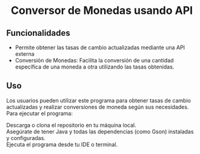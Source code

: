 <h1 align="center"> Conversor de Monedas usando API </h1>

<h2>Funcionalidades</h2>
<ul>
  <li><bold Consulta de Tasas de Cambio:> Permite obtener las tasas de cambio actualizadas mediante una API externa</li>
  <li>Conversión de Monedas: Facilita la conversión de una cantidad específica de una moneda a otra utilizando las tasas obtenidas.</li>
</ul>


<h2>Uso</h2>
Los usuarios pueden utilizar este programa para obtener tasas de cambio actualizadas y realizar conversiones de moneda según sus necesidades. Para ejecutar el programa:

Descarga o clona el repositorio en tu máquina local.<br>
Asegúrate de tener Java y todas las dependencias (como Gson) instaladas y configuradas.<br>
Ejecuta el programa desde tu IDE o terminal.
